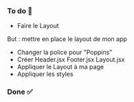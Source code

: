 ### To do 📝

- Faire le Layout

But : mettre en place le layout de mon app

- Changer la police pour "Poppins"
- Créer Header.jsx Footer.jsx Layout.jsx
- Appliquer le Layout à ma page
- Appliquer les styles

### Done ✅
